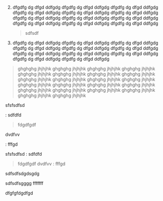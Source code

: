 2. dfgdfg dg dfgd ddfgdg dfgdfg dg dfgd ddfgdg dfgdfg dg dfgd ddfgdg dfgdfg dg dfgd ddfgdg dfgdfg dg dfgd ddfgdg dfgdfg dg dfgd ddfgdg dfgdfg dg dfgd ddfgdg dfgdfg dg dfgd ddfgdg dfgdfg dg dfgd ddfgdg dfgdfg dg dfgd ddfgdg dfgdfg dg dfgd ddfgdg dfgdfg dg dfgd ddfgdg 

   > sdfsdf

3. dfgdfg dg dfgd ddfgdg dfgdfg dg dfgd ddfgdg dfgdfg dg dfgd ddfgdg dfgdfg dg dfgd ddfgdg dfgdfg dg dfgd ddfgdg dfgdfg dg dfgd ddfgdg dfgdfg dg dfgd ddfgdg dfgdfg dg dfgd ddfgdg dfgdfg dg dfgd ddfgdg dfgdfg dg dfgd ddfgdg dfgdfg dg dfgd ddfgdg 

> ghghghg jhjhjhk ghghghg jhjhjhk ghghghg jhjhjhk ghghghg jhjhjhk ghghghg jhjhjhk ghghghg jhjhjhk ghghghg jhjhjhk ghghghg jhjhjhk ghghghg jhjhjhk ghghghg jhjhjhk ghghghg jhjhjhk ghghghg jhjhjhk ghghghg jhjhjhk ghghghg jhjhjhk ghghghg jhjhjhk ghghghg jhjhjhk ghghghg jhjhjhk ghghghg jhjhjhk ghghghg jhjhjhk ghghghg jhjhjhk ghghghg jhjhjhk ghghghg jhjhjhk 


sfsfsdfsd 

: sdfdfd  

  > fdgdfgdf

dvdfvv

:    fffgd



sfsfsdfsd 
: sdfdfd  
> fdgdfgdf
dvdfvv
:    fffgd


sdfsdfsdgdsgdg

  sdfsdfsgggg
  fffffff
  
dfgfgfdgdfgd
